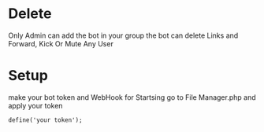 # Delete 

Only Admin can add the bot in your group 
the bot can delete Links and Forward, Kick Or Mute Any User


# Setup 

make your bot token and WebHook for Startsing
go to File Manager.php and apply your token 

```
define('your token');
```
